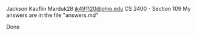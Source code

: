 Jackson Kauflin
Marduk28
jk491120@ohio.edu
CS 2400 - Section 109
My answers are in the file "answers.md"

Done
